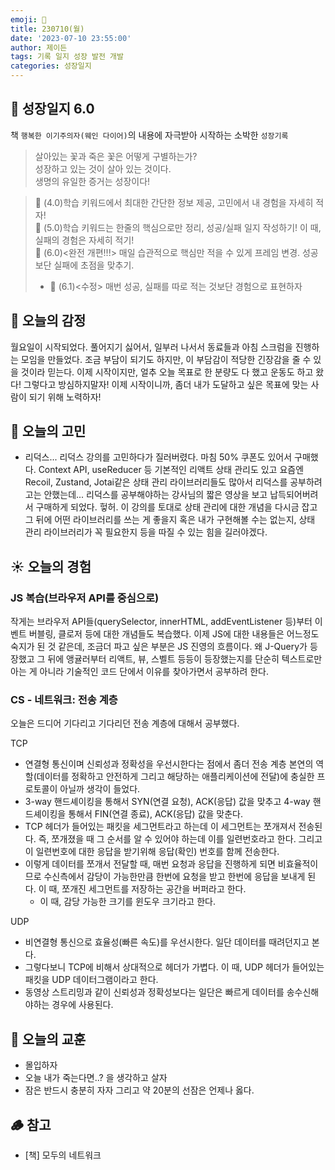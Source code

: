```yaml
---
emoji: 🌱
title: 230710(월)
date: '2023-07-10 23:55:00'
author: 제이든
tags: 기록 일지 성장 발전 개발
categories: 성장일지
---
```


## 🚤 성장일지 6.0

책 `행복한 이기주의자(웨인 다이어)`의 내용에 자극받아 시작하는 소박한 `성장기록`

> 살아있는 꽃과 죽은 꽃은 어떻게 구별하는가?<br/>
> 성장하고 있는 것이 살아 있는 것이다.<br/>
> 생명의 유일한 증거는 성장이다!

> 🌾 (4.0)학습 키워드에서 최대한 간단한 정보 제공, 고민에서 내 경험을 자세히 적자!<br/>
> 🥊 (5.0)학습 키워드는 한줄의 핵심으로만 정리, 성공/실패 일지 작성하기! 이 때, 실패의 경험은 자세히 적기!<br/>
> 🍉 (6.0)<완전 개편!!!> 매일 습관적으로 핵심만 적을 수 있게 프레임 변경. 성공보단 실패에 초점을 맞추기.<br/>
> - 🍉 (6.1)<수정> 매번 성공, 실패를 따로 적는 것보단 경험으로 표현하자

## 🌈 오늘의 감정

월요일이 시작되었다. 풀어지기 싫어서, 일부러 나서서 동료들과 아침 스크럼을 진행하는 모임을 만들었다. 조금 부담이 되기도 하지만, 이 부담감이 적당한 긴장감을 줄 수 있을 것이라
믿는다. 이제 시작이지만, 얼추 오늘 목표로 한 분량도 다 했고 운동도 하고 왔다! 그렇다고 방심하지말자! 이제 시작이니까, 좀더 내가 도달하고 싶은 목표에 맞는 사람이 되기 위해
노력하자!

## 🫧 오늘의 고민

- 리덕스... 리덕스 강의를 고민하다가 질러버렸다. 마침 50% 쿠폰도 있어서 구매했다. Context API, useReducer 등 기본적인 리액트 상태 관리도 있고 요즘엔 Recoil, Zustand, 
Jotai같은 상태 관리 라이브러리들도 많아서 리덕스를 공부하려고는 안했는데... 리덕스를 공부해야하는 강사님의 짧은 영상을 보고 납득되어버려서 구매하게 되었다. 헣허. 이 강의를 토대로
상태 관리에 대한 개념을 다시금 잡고 그 뒤에 어떤 라이브러리를 쓰는 게 좋을지 혹은 내가 구현해볼 수는 없는지, 상태 관리 라이브러리가 꼭 필요한지 등을 따질 수 있는 힘을 길러야겠다.

## ☀️ 오늘의 경험

### JS 복습(브라우저 API를 중심으로)

작게는 브라우저 API들(querySelector, innerHTML, addEventListener 등)부터 이벤트 버블링, 클로저 등에 대한 개념들도 복습했다. 이제 JS에 대한 내용들은 어느정도 숙지가
된 것 같은데, 조금더 파고 싶은 부분은 JS 진영의 흐름이다. 왜 J-Query가 등장했고 그 뒤에 앵귤러부터 리액트, 뷰, 스벨트 등등이 등장했는지를 단순히 텍스트로만 아는 게 아니라
기술적인 코드 단에서 이유를 찾아가면서 공부하려 한다.

### CS - 네트워크: 전송 계층

오늘은 드디어 기다리고 기다리던 전송 계층에 대해서 공부했다. 

TCP
- 연결형 통신이며 신뢰성과 정확성을 우선시한다는 점에서 좀더 전송 계층 본연의 역할(데이터를 정확하고 안전하게 그리고 해당하는 애플리케이션에 전달)에 충실한 프로토콜이 아닐까 생각이 들었다.
- 3-way 핸드셰이킹을 통해서 SYN(연결 요청), ACK(응답) 값을 맞추고 4-way 핸드셰이킹을 통해서 FIN(연결 종료), ACK(응답) 값을 맞춘다.
- TCP 헤더가 들어있는 패킷을 세그먼트라고 하는데 이 세그먼트는 쪼개져서 전송된다. 즉, 쪼개졌을 때 그 순서를 알 수 있어야 하는데 이를 일련번호라고 한다. 그리고 이 일련번호에 대한 응답을 받기위해 응답(확인) 번호를 함께 전송한다.
- 이렇게 데이터를 쪼개서 전달할 때, 매번 요청과 응답을 진행하게 되면 비효율적이므로 수신측에서 감당이 가능한만큼 한번에 요청을 받고 한번에 응답을 보내게 된다. 이 때, 쪼개진 세그먼트를 저장하는 공간을 버퍼라고 한다.
  - 이 때, 감당 가능한 크기를 윈도우 크기라고 한다.

UDP
- 비연결형 통신으로 효율성(빠른 속도)를 우선시한다. 일단 데이터를 때려던지고 본다.
- 그렇다보니 TCP에 비해서 상대적으로 헤더가 가볍다. 이 때, UDP 헤더가 들어있는 패킷을 UDP 데이터그램이라고 한다.
- 동영상 스트리밍과 같이 신뢰성과 정확성보다는 일단은 빠르게 데이터를 송수신해야하는 경우에 사용된다.

## 🐾 오늘의 교훈

- 몰입하자
- 오늘 내가 죽는다면..? 을 생각하고 살자
- 잠은 반드시 충분히 자자 그리고 약 20분의 선잠은 언제나 옳다.

## 🪵 참고

- [책] 모두의 네트워크

```toc

```
